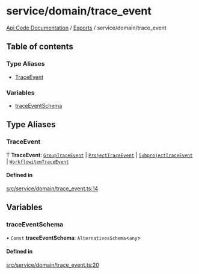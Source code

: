 # service/domain/trace\_event
 
[Api Code Documentation](../README.md) / [Exports](../modules.md) / service/domain/trace\_event

## Table of contents

### Type Aliases

- [TraceEvent](service_domain_trace_event.md#traceevent)

### Variables

- [traceEventSchema](service_domain_trace_event.md#traceeventschema)

## Type Aliases

### TraceEvent

Ƭ **TraceEvent**: [`GroupTraceEvent`](../interfaces/service_domain_organization_group_trace_event.GroupTraceEvent.md) \| [`ProjectTraceEvent`](../interfaces/service_domain_workflow_project_trace_event.ProjectTraceEvent.md) \| [`SubprojectTraceEvent`](../interfaces/service_domain_workflow_subproject_trace_event.SubprojectTraceEvent.md) \| [`WorkflowitemTraceEvent`](../interfaces/service_domain_workflow_workflowitem_trace_event.WorkflowitemTraceEvent.md)

#### Defined in

[src/service/domain/trace_event.ts:14](https://github.com/openkfw/TruBudget/blob/1602d8b/api/src/service/domain/trace_event.ts#L14)

## Variables

### traceEventSchema

• `Const` **traceEventSchema**: `AlternativesSchema`\<`any`\>

#### Defined in

[src/service/domain/trace_event.ts:20](https://github.com/openkfw/TruBudget/blob/1602d8b/api/src/service/domain/trace_event.ts#L20)
